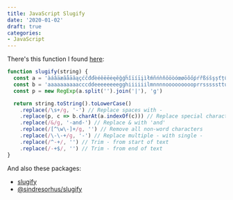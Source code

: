 ```yaml
---
title: JavaScript Slugify
date: '2020-01-02'
draft: true
categories:
- JavaScript
---
```


There's this function I found [here](https://medium.com/@mhagemann/the-ultimate-way-to-slugify-a-url-string-in-javascript-b8e4a0d849e1):

```js
function slugify(string) {
  const a = 'àáâäæãåāăąçćčđďèéêëēėęěğǵḧîïíīįìłḿñńǹňôöòóœøōõőṕŕřßśšşșťțûüùúūǘůűųẃẍÿýžźż·/_,:;'
  const b = 'aaaaaaaaaacccddeeeeeeeegghiiiiiilmnnnnoooooooooprrsssssttuuuuuuuuuwxyyzzz------'
  const p = new RegExp(a.split('').join('|'), 'g')

  return string.toString().toLowerCase()
    .replace(/\s+/g, '-') // Replace spaces with -
    .replace(p, c => b.charAt(a.indexOf(c))) // Replace special characters
    .replace(/&/g, '-and-') // Replace & with 'and'
    .replace(/[^\w\-]+/g, '') // Remove all non-word characters
    .replace(/\-\-+/g, '-') // Replace multiple - with single -
    .replace(/^-+/, '') // Trim - from start of text
    .replace(/-+$/, '') // Trim - from end of text
}
```

And also these packages:

- [slugify](https://www.npmjs.com/package/slugify)
- [@sindresorhus/slugify](https://www.npmjs.com/package/@sindresorhus/slugify)
